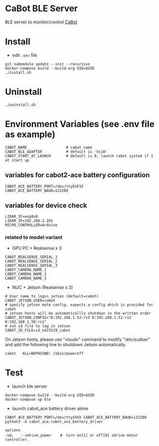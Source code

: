 # CaBot BLE Server

BLE server to monitor/control [CaBot](https://github.com/cmu-cabot/cabot)

# Install

- edit `.env` file

```
git submodule update --init --recursive
docker-compose build --build-arg UID=$UID
./install.sh
```

# Uninstall

```
./uninstall.sh
```


# Environment Variables (see .env file as example)
```
CABOT_NAME                  # cabot name
CABOT_BLE_ADAPTER           # default is 'hci0'
CABOT_START_AT_LAUNCH       # default is 0, launch cabot system if 1 at start up
```

## variables for cabot2-ace battery configuration
```
CABOT_ACE_BATTERY_PORT=/dev/ttyESP32
CABOT_ACE_BATTERY_BAUD=115200
```

## variables for device check
```
LIDAR_IF=enp8s0
LIDAR_IP=192.168.2.201
MICRO_CONTROLLER=Arduino
```

### related to model variant
- GPU PC + Realsense x 3
```
CABOT_REALSENSE_SERIAL_1
CABOT_REALSENSE_SERIAL_2
CABOT_REALSENSE_SERIAL_3
CABOT_CAMERA_NAME_1
CABOT_CAMERA_NAME_2
CABOT_CAMERA_NAME_3
```
- NUC + Jetson (Realsense x 3)
```
# User name to login jetson (default=cabot)
CABOT_JETSON_USER=cabot
# specify jetson mate config. expects a config which is provided for cabot
# jetson hosts will be automaticallly shutdown in the written order
CABOT_JETSON_CONFIG="D:192.168.1.52:rs3 D:192.168.1.51:rs2 D:192.168.1.50:rs1"
# ssh id file to log in jetson
CABOT_ID_FILE=id_ed25519_cabot
```

On Jetson hosts, please use "visudo" command to modify "/etc/sudoer" and add the following line to shutdown Jetson automatically.
```
cabot   ALL=NOPASSWD: /sbin/poweroff
```

##


# Test
- launch ble server
```
docker-compose build --build-arg UID=$UID
docker-compose up ble
```

- launch cabot_ace battery driver alone
```
CABOT_ACE_BATTERY_PORT=/dev/ttyXXXX CABOT_ACE_BATTERY_BAUD=115200 python3 -m cabot_ace.cabot_ace_battery_driver

options
-od,　　--odrive_power    #　turn on[1] or off[0] odrive motor controller.
```

